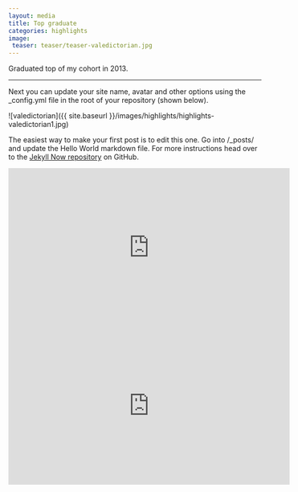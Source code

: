 ```yaml
---
layout: media
title: Top graduate
categories: highlights
image:
 teaser: teaser/teaser-valedictorian.jpg
---
```


Graduated top of my cohort in 2013.

---
Next you can update your site name, avatar and other options using the _config.yml file in the root of your repository (shown below).

![valedictorian]({{ site.baseurl }}/images/highlights/highlights-valedictorian1.jpg)

The easiest way to make your first post is to edit this one. Go into /_posts/ and update the Hello World markdown file. For more instructions head over to the [Jekyll Now repository](https://github.com/barryclark/jekyll-now) on GitHub.

<iframe width="560" height="315" src="https://www.youtube.com/embed/7vxuAHmob9I" title="YouTube video player" frameborder="0" allow="accelerometer; autoplay; clipboard-write; encrypted-media; gyroscope; picture-in-picture" allowfullscreen></iframe>

<iframe width="560" height="315" src="https://www.youtube.com/embed/OqyZsLy-afw" title="YouTube video player" frameborder="0" allow="accelerometer; autoplay; clipboard-write; encrypted-media; gyroscope; picture-in-picture" allowfullscreen></iframe>